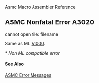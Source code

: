 Asmc Macro Assembler Reference

## ASMC Nonfatal Error A3020

cannot open file: filename

Same as ML [A1000](A1000.md).

_* Non ML compatible error_

#### See Also

[ASMC Error Messages](readme.md)